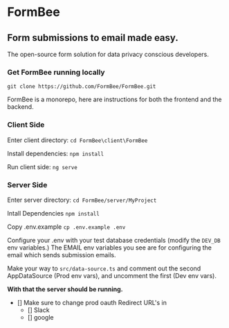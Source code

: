 # FormBee

## Form submissions to email made easy.

The open-source form solution for data privacy conscious developers.




### Get FormBee running locally
```git clone https://github.com/FormBee/FormBee.git```

FormBee is a monorepo, here are instructions for both the frontend and the backend.

### Client Side

Enter client directory: ```cd FormBee\client\FormBee```

Install dependencies: ```npm install```

Run client side: ```ng serve```


### Server Side

Enter server directory: ```cd FormBee/server/MyProject```

Intall Dependencies ```npm install```

Copy .env.example ```cp .env.example .env```

Configure your .env with your test database credentials (modify the ```DEV_DB``` env variables.)
The EMAIL env variables you see are for configuring the email which sends submission emails.

Make your way to ```src/data-source.ts``` and comment out the second AppDataSource (Prod env vars), and uncomment the first (Dev env vars).

**With that the server should be running.**

- [] Make sure to change prod oauth Redirect URL's in
    - [] Slack
    - [] google


